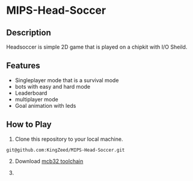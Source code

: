 # MIPS-Head-Soccer

## Description

Headsoccer is simple 2D game that is played on a chipkit with I/O Sheild.

## Features

- Singleplayer mode that is a survival mode
- bots with easy and hard mode
- Leaderboard
- multiplayer mode
- Goal animation with leds

## How to Play

1. Clone this repository to your local machine.
```console
git@github.com:KingZeed/MIPS-Head-Soccer.git
```
2. Download [mcb32 toolchain](https://github.com/is1200-example-projects/mcb32tools/releases/)

3. 
